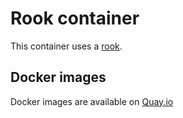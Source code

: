 Rook container
==============

This container uses a [rook][].

[rook]: https://github.com/rook/rook

Docker images
-------------

Docker images are available on [Quay.io](https://quay.io/repository/cybozu/rook)

